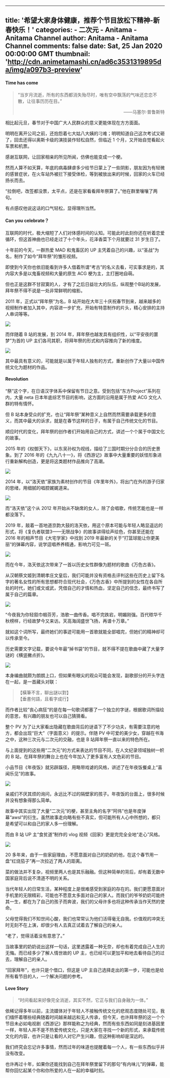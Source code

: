 
---
title: '希望大家身体健康，推荐个节目放松下精神-新春快乐！'
categories: 
    - 二次元
    - Anitama - Anitama Channel
author: Anitama - Anitama Channel
comments: false
date: Sat, 25 Jan 2020 00:00:00 GMT
thumbnail: 'http://cdn.animetamashi.cn/ad6c3531319895da/img/a097b3-preview'
---

<div>   
<h4><span href="#time-has-come" name="time-has-come">Time has come</span></h4>
<blockquote>
  <p>“当岁月流逝，所有的东西都消失殆尽时，唯有空中飘荡的气味还恋恋不散，让往事历历在目。”<br></p><p align="right">——马塞尔·普鲁斯特</p><p></p>
</blockquote>
<p>相比起元旦，春节对于中国广大人民群众的意义更能体现在方方面面。</p>
<p>明明在离开公司之前，还抱怨着七大姑八大姨的刁难；明明知道自己这次考试又砸了，回去还得以奥斯卡级的演技装作轻松自然，但临近 1 个月，又开始自觉看起火车票和机票。</p>
<p>感谢互联网，让回家相亲的所见所闻，仿佛也能变成一个梗。</p>
<p>然而人算不如天算，年底的病毒肆虐多少给节日蒙上了一些阴影，朋友因为有轻微的感冒症状，在火车站外被拦下接受体检，等到被放出来的时候，回家的火车已经扬长而去。</p>
<p>“拉倒吧，改签都没票，太平点，还是在家看看拜年祭算了。”他在群里嚷嚷了两句。</p>
<p>有点感叹他说这话的口气轻松，显得理所当然。</p>
<h4><span href="#can-you-celebrate-" name="can-you-celebrate-">Can you celebrate？</span></h4>
<p>互联网的时代，极大缩短了人们对体感时间的认知。可能此时此刻你还在听着恋爱循环，但这首神曲也已经走过了十个年头，花泽香菜下个月就要过 31 岁生日了。</p>
<p>十年前的今天，一群热爱 MAD 和鬼畜区的 UP 主凭着自己的兴趣，以“圣战”为名，制作了如今“拜年祭”的雏形视频。</p>
<p>即使到今天你也依旧能看到许多人借着所谓“考古”的名义去看，可实事求是的，其内容大多是以鬼畜视频和大量的原生 ACG 梗为主，主打圈地自萌。</p>
<p>但也正是这群不甘寂寞的人，才有了之后日益壮大的队伍，纵观整个B站的发展，拜年祭不得不说是一处非常鲜明的缩影。</p>
<p>2011 年，正式以“拜年祭”为名，B 站开始在大年三十庆祝春节到来，越来越多的视频制作者加入其中，内容进一步扩充，开始有特意制作的片头，精心安排的主持人串词等等。</p>
<p><img data-src="http://cdn.animetamashi.cn/ad6c3531319895da/img/a097b3-preview" alt=" " src="http://cdn.animetamashi.cn/ad6c3531319895da/img/a097b3-preview" referrerpolicy="no-referrer"></p>
<p>而伴随着 B 站的发展，到 2014 年，拜年祭也越发具有组织性，以“平安夜的噩梦”为首的 UP 主们各司其职，将拜年祭的形式和内容推向了新的维度。</p>
<p><img data-src="http://cdn.animetamashi.cn/ad6c3531319895da/img/438d97-preview" alt=" " src="http://cdn.animetamashi.cn/ad6c3531319895da/img/438d97-preview" referrerpolicy="no-referrer"></p>
<p>其中最具有意义的，可能就是以属于年轻人独有的方式，重新创作了大量以中国传统文化为题材的作品。</p>
<h4><span href="#revolution" name="revolution">Revolution</span></h4>
<p>“祭”这个字，在日语汉字体系中保留有节日之意。受到包括“东方Project”系列在内，大量 neta 日本年底综艺节目的影响，这方面的沿用是属于热爱 ACG 文化人群的特有情怀。</p>
<p>但 B 站本身受众的扩充，也让“拜年祭”某种意义上自然而然需要承载更多的意义，而其中最大的诉求，就是在春节这样的日子，有属于自己传统文化的节目。</p>
<p>顺应时代的变化，拜年祭的创作者们开始用自己的方式，讲述一个个属于中国文化的故事。</p>
<p>2015 年的《权御天下》，以东吴孙权为视线，描绘了三国时期分分合合的历史景象。到了 2016 年的《九九八十一》，将《西游记》故事中大量重要的妖怪形象进行重新解构创造，更是将这类题材作品推向了高潮。</p>
<p><img data-src="http://cdn.animetamashi.cn/ad6c3531319895da/img/993525-preview" alt=" " src="http://cdn.animetamashi.cn/ad6c3531319895da/img/993525-preview" referrerpolicy="no-referrer"></p>
<p>2014 年，以“洛天依”家族为素材创作的节目《年里年外》，将出门在外的游子归家的思绪，用细腻的唱腔娓娓道来。</p>
<p><img data-src="http://cdn.animetamashi.cn/ad6c3531319895da/img/4a6b3b-preview" alt=" " src="http://cdn.animetamashi.cn/ad6c3531319895da/img/4a6b3b-preview" referrerpolicy="no-referrer"></p>
<p>而“洛天依”这个从 2012 年开始从不缺席的女人，除了会唱歌，传统艺能也是一样都没落下。</p>
<p>2019 年，敲着一首地道京韵大鼓的洛天依，用这个原本可能与年轻人略显遥远的形式，将《复仇者联盟3——无限战争》的故事讲得绘声绘色，你甚至还能在 2016 年的相声节目《大宅学家》中找到 2019 年最新的关于“打篮球能让你更美丽“的弹幕内容，说学逗唱养养精通，影响力可见一斑。</p>
<p><img data-src="http://cdn.animetamashi.cn/ad6c3531319895da/img/e76e38-preview" alt=" " src="http://cdn.animetamashi.cn/ad6c3531319895da/img/e76e38-preview" referrerpolicy="no-referrer"></p>
<p>而在今年，洛天依这次带来了一首以历史女性群像为题材的歌曲《万色古香》。</p>
<p>从汉朝蔡文姬到清朝孝庄文皇后，我们可能并没有资格去评判这些在历史上留下名字的著名女性的所有思想都符合现代社会，《万色古香》中所提到的女性在各自所处的时代，她们或文或武，凭借自己的才情和热血，坚定自己的信念，最终书写了属于自己的篇章。</p>
<p><img data-src="http://cdn.animetamashi.cn/ad6c3531319895da/img/fcbb95-preview" alt=" " src="http://cdn.animetamashi.cn/ad6c3531319895da/img/fcbb95-preview" referrerpolicy="no-referrer"></p>
<p>“今夜我为你轻叙巾帼芬芳，浩歌一曲传香。唱不完跌宕，明媚刚强。百代秾华千秋榜样，行经故梦今又来访。天高海阔盛世飞扬，再谱十万章。”</p>
<p>就如这个词所写，最终她们的事迹可能用一首歌就能全部唱完，但她们的精神却可以传承至今。</p>
<p>历史需要文字记载，要说今年最“掉书袋”的节目，就不得不提在歌曲中藏了大量字谜的《横竖撇点折》。</p>
<p><img data-src="http://cdn.animetamashi.cn/ad6c3531319895da/img/3fc288-preview" alt=" " src="http://cdn.animetamashi.cn/ad6c3531319895da/img/3fc288-preview" referrerpolicy="no-referrer"></p>
<p>本身编曲就颇为朗朗上口，但如果有眼尖的观众可能会发现，副歌部分的开头字连在一起，是一首藏头对联：</p>
<blockquote>
  <p>【橫筆不言，聊出謎以對】<br>【垂書何語，且看字成行】</p>
</blockquote>
<p>而作者比较”丧心病狂“的是在每一句歌词都塞了一个独立的字谜，根据歌词所描绘的意思，有兴趣的朋友也可以自己猜猜看。</p>
<p>整个 PV 为了让大家看出隐藏在歌曲背后的谜语下了不少功夫，有需要注意的地方，都会出现“巨大”（字面意义）的提示。伴随 PV 中可爱的美少女，穿越在书海之中，这种三次元与二次元的交融，也是 B 站拜年祭一直以来的特色所在。</p>
<p>与上面提到的这些用“二次元”的方式来表达的节目不同，在人文纪录领域独树一帜的 B 站，在拜年祭的舞台上也在今年加入了更多富有人文色彩的节目。</p>
<p>小品节目《年夜饭》就另辟蹊径，用略带戏谑的风格，讲述了在年夜饭餐桌上“喜闻乐见”的故事。</p>
<p><img data-src="http://cdn.animetamashi.cn/ad6c3531319895da/img/160b15-preview" alt=" " src="http://cdn.animetamashi.cn/ad6c3531319895da/img/160b15-preview" referrerpolicy="no-referrer"></p>
<p>亲戚们不厌其烦的询问，永远比不过的隔壁家的孩子。年夜饭的台面上，很多时候并没有想象得那么简单。</p>
<p>故事中其实出现了大量“二次元”的梗，甚至主角的名字“阿伟”也是年度弹幕“awsl”的衍生。虽然故事走向略有些不真实，但可能所有人心中所想的，都只是希望可以和自己的家人多一份理解。</p>
<p>而由 B 站 UP 主“食贫道”制作的 vlog 视频《回家》更是完完全全地“走心”风格。</p>
<p><img data-src="http://cdn.animetamashi.cn/ad6c3531319895da/img/8d66e3-preview" alt=" " src="http://cdn.animetamashi.cn/ad6c3531319895da/img/8d66e3-preview" referrerpolicy="no-referrer"></p>
<p>20 多年来，由于一些家庭理由，不愿意面对自己的奶奶的他，在这个春节用一盘“红烧茄子”再一次拉近了两人的距离。</p>
<p>菜的做法并不复杂，视频里两人也是其乐融融。但这种简单的背后，却有着无数中国家庭背后说不清道不明的关系。</p>
<p>当代年轻人的日常生活，某种程度上是很难感受到家庭的存在的。我们更愿意面对手机里的无限精彩，可能也不愿意太多面对自己的家人。而我们的爷爷奶奶可能终其一生，都在为了自己的孩子而奔波，我们的父母许多也将这种传承当作天然的使命。</p>
<p>父母觉得我们不知世间心酸，我们也常常认为他们活得毫无自我。价值观的冲突无时无刻不在上演，却很少有人去真正试着去了解自己的亲人。</p>
<p>“老了，觉得活着没有意思了。”</p>
<p>当故事里的奶奶说出这样一句话，这里透露着一种无奈，却也有着完成自己人生的无悔。而已经多少了解人情世故的 UP 主，也已经可以更加平和地去看待自己的过去，理解自己的亲人。</p>
<p>“回家拜年”，也许只是个借口，但这是 UP 主自己选择走出的第一步，可能也是给所有看节目的人，一个解决问题的参考。</p>
<h4><span href="#love-story" name="love-story">Love Story</span></h4>
<blockquote>
  <p>“时间看起来好像完全消逝，其实不然，它正与我们自身融为一体。”</p>
</blockquote>
<p>依稀记得多年以前，主流媒体对于年轻人不接触传统文化的悲观态度随处可见，我们缅怀着哪些经典随着时间越来越远和无人传承，但今天，也许拜年祭的这一个个节目未必如电视剧《西游记》那样能称之为经典，然而有些东西如同是刻进基因里一样，年轻人并不是不热爱传统文化，只是大家在寻找一个新的形式，来承载传统文化的内容，也许只是让看的人对它产生兴趣，但这种影响却是深远的。</p>
<p>我们终究会忘记许多事情，然而过年的味道也提醒着每一个人，有一些东西似乎并没有改变。</p>
<p>也许再过十年，如果你还能找到自己在拜年祭里留下的那句“有内味儿”的弹幕，能帮你回忆起某个你和你所爱的人在一起的幸福时刻。</p>  
</div>
            